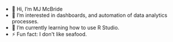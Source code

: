 - 👋 Hi, I’m MJ McBride
- 👀 I’m interested in dashboards, and automation of data analytics processes. 
- 🌱 I’m currently learning how to use R Studio. 
- ⚡ Fun fact: I don't like seafood. 

<!---
McBride-MJ/McBride-MJ is a ✨ special ✨ repository because its `README.md` (this file) appears on your GitHub profile.
You can click the Preview link to take a look at your changes.
--->
